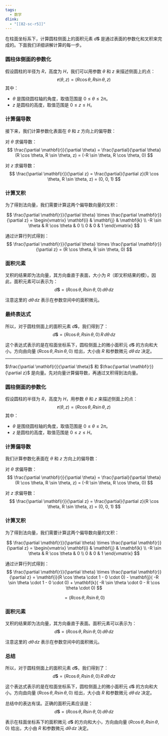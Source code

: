 ```yaml
---
tags:
  - 数学
dlink:
  - "[[82-sc-r5]]"
---
```

在柱面坐标系下，计算圆柱侧面上的面积元素 $d\mathbf{S}$ 是通过表面的参数化和叉积来完成的。下面我们详细讲解计算的每一步。

### 圆柱体侧面的参数化
假设圆柱的半径为 $R$，高度为 $H$，我们可以用参数 $\theta$ 和 $z$ 来描述侧面上的点：
$$
\mathbf{r}(\theta, z) = (R \cos \theta, R \sin \theta, z)
$$
其中：
- $\theta$ 是围绕圆柱轴的角度，取值范围是 $0 \leq \theta \leq 2\pi$。
- $z$ 是圆柱的高度，取值范围是 $0 \leq z \leq H$。

### 计算偏导数
接下来，我们计算参数化表面在 $\theta$ 和 $z$ 方向上的偏导数：

对 $\theta$ 求偏导数：
$$
\frac{\partial \mathbf{r}}{\partial \theta} = \frac{\partial}{\partial \theta}(R \cos \theta, R \sin \theta, z) = (-R \sin \theta, R \cos \theta, 0)
$$

对 $z$ 求偏导数：
$$
\frac{\partial \mathbf{r}}{\partial z} = \frac{\partial}{\partial z}(R \cos \theta, R \sin \theta, z) = (0, 0, 1)
$$

### 计算叉积
为了得到法向量，我们需要计算这两个偏导数向量的叉积：

$$
\frac{\partial \mathbf{r}}{\partial \theta} \times \frac{\partial \mathbf{r}}{\partial z} = 
\begin{vmatrix}
\mathbf{i} & \mathbf{j} & \mathbf{k} \\
-R \sin \theta & R \cos \theta & 0 \\
0 & 0 & 1
\end{vmatrix}
$$

通过计算行列式得到：
$$
\frac{\partial \mathbf{r}}{\partial \theta} \times \frac{\partial \mathbf{r}}{\partial z} = (R \cos \theta, R \sin \theta, 0)
$$

### 面积元素
叉积的结果即为法向量，其方向垂直于表面，大小为 $R$（即叉积结果的模）。因此，面积元素可以表示为：
$$
d\mathbf{S} = (R \cos \theta, R \sin \theta, 0) \, d\theta \, dz
$$

注意这里的 $d\theta \, dz$ 表示在参数空间中的面积微元。

### 最终表达式
所以，对于圆柱侧面上的面积元素 $d\mathbf{S}$，我们得到了：
$$
d\mathbf{S} = (R \cos \theta, R \sin \theta, 0) \, R \, d\theta \, dz
$$

这个表达式表示的是在柱面坐标系下，圆柱侧面上的微小面积元 $d\mathbf{S}$ 的方向和大小。方向由向量 $(R \cos \theta, R \sin \theta, 0)$ 给出，大小由 $R$ 和参数微元 $d\theta \, dz$ 决定。


---

$\frac{\partial \mathbf{r}}{\partial \theta}$ 和 $\frac{\partial \mathbf{r}}{\partial z}$ 是向量。先对向量计算偏导数，再通过叉积得到法向量。

### 圆柱侧面的参数化
假设圆柱的半径为 $R$，高度为 $H$，用参数 $\theta$ 和 $z$ 来描述侧面上的点：
$$
\mathbf{r}(\theta, z) = (R \cos \theta, R \sin \theta, z)
$$
其中：
- $\theta$ 是围绕圆柱轴的角度，取值范围是 $0 \leq \theta \leq 2\pi$。
- $z$ 是圆柱的高度，取值范围是 $0 \leq z \leq H$。

### 计算偏导数
我们计算参数化表面在 $\theta$ 和 $z$ 方向上的偏导数：

对 $\theta$ 求偏导数：
$$
\frac{\partial \mathbf{r}}{\partial \theta} = \frac{\partial}{\partial \theta}(R \cos \theta, R \sin \theta, z) = (-R \sin \theta, R \cos \theta, 0)
$$

对 $z$ 求偏导数：
$$
\frac{\partial \mathbf{r}}{\partial z} = \frac{\partial}{\partial z}(R \cos \theta, R \sin \theta, z) = (0, 0, 1)
$$

### 计算叉积
为了得到法向量，我们需要计算这两个偏导数向量的叉积：

$$
\frac{\partial \mathbf{r}}{\partial \theta} \times \frac{\partial \mathbf{r}}{\partial z} = 
\begin{vmatrix}
\mathbf{i} & \mathbf{j} & \mathbf{k} \\
-R \sin \theta & R \cos \theta & 0 \\
0 & 0 & 1
\end{vmatrix}
$$

通过计算行列式得到：
$$
\frac{\partial \mathbf{r}}{\partial \theta} \times \frac{\partial \mathbf{r}}{\partial z} = 
\mathbf{i}(R \cos \theta \cdot 1 - 0 \cdot 0) - 
\mathbf{j}( -R \sin \theta \cdot 1 - 0 \cdot 0) + 
\mathbf{k}( -R \sin \theta \cdot 0 - R \cos \theta \cdot 0)
$$

$$
= (R \cos \theta, R \sin \theta, 0)
$$

### 面积元素
叉积的结果即为法向量，其方向垂直于表面。面积元素可以表示为：
$$
d\mathbf{S} = (R \cos \theta, R \sin \theta, 0) \, d\theta \, dz
$$

注意这里的 $d\theta \, dz$ 表示在参数空间中的面积微元。

### 总结
所以，对于圆柱侧面上的面积元素 $d\mathbf{S}$，我们得到了：
$$
d\mathbf{S} = (R \cos \theta, R \sin \theta, 0) \, R \, d\theta \, dz
$$

这个表达式表示的是在柱面坐标系下，圆柱侧面上的微小面积元 $d\mathbf{S}$ 的方向和大小。方向由向量 $(R \cos \theta, R \sin \theta, 0)$ 给出，大小由 $R$ 和参数微元 $d\theta \, dz$ 决定。

总结中的表达有误。正确的面积元素应该是：
$$
d\mathbf{S} = (R \cos \theta, R \sin \theta, 0) \, d\theta \, dz
$$

表示在柱面坐标系下的面积微元 $d\mathbf{S}$ 的方向和大小，方向由向量 $(R \cos \theta, R \sin \theta, 0)$ 给出，大小由 $R$ 和参数微元 $d\theta \, dz$ 决定。
